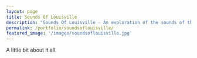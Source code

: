 ```yaml
---
layout: page
title: Sounds Of Louisville
description: "Sounds Of Louisville - An exploration of the sounds of the city"
permalink: /portfolio/soundsoflouisville/
featured_image: '/images/soundsoflouisville.jpg'
---
```


A little bit about it all.
